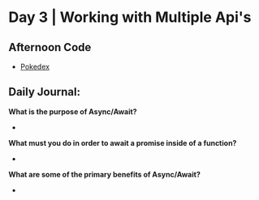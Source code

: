 # Day 3 | Working with Multiple Api's

## Afternoon Code
+ [Pokedex](https://github.com/hollidavis/Pokedex)

## Daily Journal:

**What is the purpose of Async/Await?**

+ 

**What must you do in order to await a promise inside of a function?**

+ 

**What are some of the primary benefits of Async/Await?**

+ 